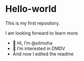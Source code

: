 # Hello-world
This is my first repository. 

I am looking forward to learn more.
- 👋 Hi, I’m @olimoha
- 👀 I’m interested in DMDV
- And now I edited the readme 

<!---
olimoha/olimoha is a ✨ special ✨ repository because its `README.md` (this file) appears on your GitHub profile.
You can click the Preview link to take a look at your changes.
--->
